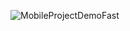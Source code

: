 ![MobileProjectDemoFast](https://github.com/user-attachments/assets/78174843-9638-42e3-88ab-cfae4348ad61)
